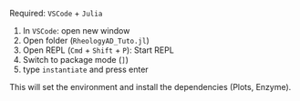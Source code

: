 Required: `VSCode` + `Julia`

1. In `VSCode`: open new window
2. Open folder (`RheologyAD_Tuto.jl`)
3. Open REPL (`Cmd` + `Shift` + `P`): Start REPL
4. Switch to package mode (`]`)
5. type `instantiate` and press enter

This will set the environment and install the dependencies (Plots, Enzyme). 
